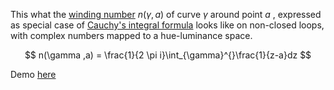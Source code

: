 

This what the [winding number](https://en.wikipedia.org/wiki/Winding_number) $n(\gamma ,a)$ of curve $\gamma$ around point $a$ , expressed as special case of [Cauchy's integral formula](https://en.wikipedia.org/wiki/Cauchy%27s_integral_formula) looks like on non-closed loops, with complex numbers mapped to a hue-luminance space.

$$ n(\gamma ,a) = \frac{1}{2 \pi i}\int_{\gamma}^{}\frac{1}{z-a}dz $$

Demo [here](http://benoit.paris/blog/winding-number-cauchy-line-integral)
